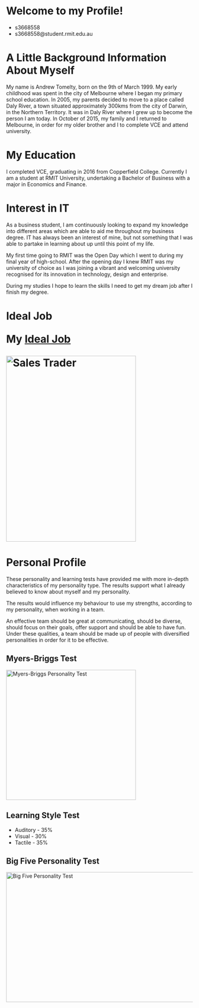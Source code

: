 # Welcome to my Profile!</h1>
<!DOCTYPE html>
<html>
<body>
  
<ul> 
  <li>s3668558</li>
  <li>s3668558@student.rmit.edu.au</li>
  </ul>

<h1>A Little Background Information About Myself</h1>
<p>My name is Andrew Tomelty, born on the 9th of March 1999. My early childhood was spent in the city of Melbourne where I began my primary school education. In 2005, my parents decided to move to a place called Daly River, a town situated approximately 300kms from the city of Darwin, in the Northern Territory. It was in Daly River where I grew up to become the person I am today. In October of 2015, my family and I returned to Melbourne, in order for my older brother and I to complete VCE and attend university.</p>
  
<h1>My Education</h1> 

<p>I completed VCE, graduating in 2016 from Copperfield College. Currently I am a student at RMIT University, undertaking a Bachelor of Business with a major in Economics and Finance.</p>
  
<h1>Interest in IT</h1>
 
<p>As a business student, I am continuously looking to expand my knowledge into different areas which are able to aid me throughout my business degree. IT has always been an interest of mine, but not something that I was able to partake in learning about up until this point of my life.</p>

<p>My first time going to RMIT was the Open Day which I went to during my final year of high-school. After the opening day I knew RMIT was my university of choice as I was joining a vibrant and welcoming university recognised for its innovation in technology, design and enterprise.</p>

<p>During my studies I hope to learn the skills I need to get my dream job after I finish my degree. </p>

<h1>Ideal Job</h>

<p>My <a href="https://www.seek.com.au/job/39678991?searchrequesttoken=2fbf6d0e-962f-456e-ac95-84869d6a5baf&type=standout">Ideal Job</a></p>
<p><img src="https://user-images.githubusercontent.com/53844491/63185964-980f0e00-c09e-11e9-978c-00203d2890ee.png" alt="Sales Trader" width="350" height="500"></p>

<h1>Personal Profile</h1>

<p>These personality and learning tests have provided me with more in-depth characteristics of my personality type. The results support what I already believed to know about myself and my personality.</p>

<p>The results would influence my behaviour to use my strengths, according to my personality, when working in a team.</p>

<p>An effective team should be great at communicating, should be diverse, should focus on their goals, offer support and should be able to have fun. Under these qualities, a team should be made up of people with diversified personalities in order for it to be effective. </p>
  
<h2>Myers-Briggs Test</h3>
<p><img src="https://user-images.githubusercontent.com/53844491/63213390-45415f00-c14f-11e9-997d-7fe2497562b3.png" alt="Myers-Briggs Personality Test" width="350" height="350"</p>


<h2>Learning Style Test</h2>
<p><The Learning Style Test scores were as followes:</p>
<ul>
  <li>Auditory - 35%
  <li>Visual - 30%
  <li>Tactile - 35%
  </ul>

<h2>Big Five Personality Test</h2>
<p><img src="https://user-images.githubusercontent.com/53844491/63213682-a74f9380-c152-11e9-9888-fc7e5821c090.png" alt="Big Five Personality Test" width="750" height="350"</p>

